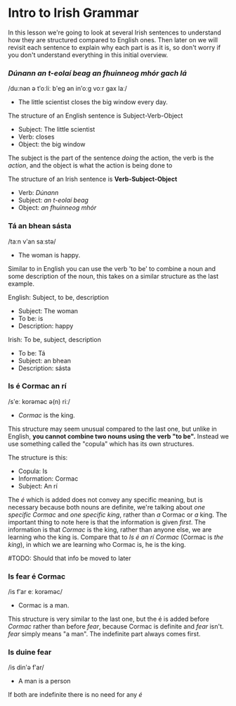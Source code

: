 # Intro to Irish Grammar
In this lesson we're going to look at several Irish sentences to understand how they are structured compared to English ones.
Then later on we will revisit each sentence to explain why each part is as it is, so don't worry if you don't understand everything in this initial overview.

### *Dúnann an t-eolaí beag an fhuinneog mhór gach lá*  
/duːnən ə tʹoːliː bʹeg ən inʹoːg voːr gax laː/
+ The little scientist closes the big window every day.

The structure of an English sentence is Subject-Verb-Object
+ Subject: The little scientist
+ Verb: closes
+ Object: the big window

The subject is the part of the sentence *doing* the action, the verb is the *action*, and the object is what the action is being done to

The structure of an Irish sentence is **Verb-Subject-Object**
+ Verb: *Dúnann* 
+ Subject: *an t-eolaí beag* 
+ Object: *an fhuinneog mhór*

### Tá an bhean sásta
/taːn vʹan saːstə/
+ The woman is happy.

Similar to in English you can use the verb 'to be' to combine a noun and some description of the noun, this takes on a similar structure as the last example.

English: Subject, to be, description
+ Subject: The woman
+ To be: is
+ Description: happy

Irish: To be, subject, description
+ To be: Tá
+ Subject: an bhean
+ Description: sásta

### Is é Cormac an rí
/sʹeː korəməc ə(n) riː/
+ *Cormac* is the king.

This structure may seem unusual compared to the last one, but unlike in English, **you cannot combine two nouns using the verb "to be".** Instead we use something called the "copula" which has its own structures. 

The structure is this:
+ Copula: Is
+ Information: Cormac
+ Subject: An rí 

The *é* which is added does not convey any specific meaning, but is necessary because both nouns are definite, we're talking about *one specific Cormac* and *one specific king*, rather than *a* Cormac or *a* king.
The important thing to note here is that the information is given *first*. The information is that *Cormac* is the king, rather than anyone else, we are learning who the king is.
Compare that to *Is é an rí Cormac* (Cormac is *the king*), in which we are learning who Cormac is, he is the king.

#TODO: Should that info be moved to later

### Is fear é Cormac
/is fʹar eː korəməc/
+ Cormac is a man.

This structure is very similar to the last one, but the é is added before *Cormac* rather than before *fear*, because Cormac is definite and *fear* isn't. *fear* simply means "a man". The indefinite part always comes first.

### Is duine fear
/is dinʹə fʹar/
+ A man is a person

If both are indefinite there is no need for any *é*


